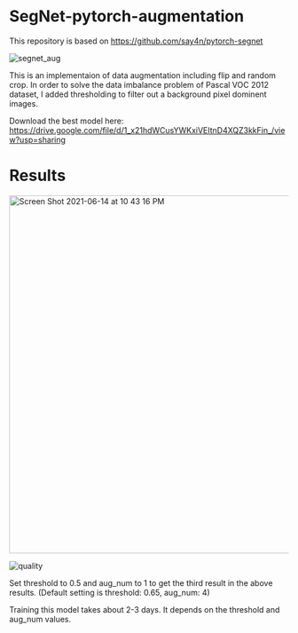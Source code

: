 # SegNet-pytorch-augmentation



This repository is based on https://github.com/say4n/pytorch-segnet


![segnet_aug](https://user-images.githubusercontent.com/49095563/121896929-cfaf7580-cd5c-11eb-810f-1a789a6f621c.png)


This is an implementaion of data augmentation including flip and random crop. In order to solve the data imbalance problem of Pascal VOC 2012 dataset, I added thresholding to filter out a background pixel dominent images. 


Download the best model here: https://drive.google.com/file/d/1_x21hdWCusYWKxiVEItnD4XQZ3kkFin_/view?usp=sharing



# Results

<img width="645" alt="Screen Shot 2021-06-14 at 10 43 16 PM" src="https://user-images.githubusercontent.com/49095563/121902149-0471fb80-cd62-11eb-88d5-6bbac6aab5f3.png">


![quality](https://user-images.githubusercontent.com/49095563/121897392-48163680-cd5d-11eb-801a-f736c70c811b.png)


Set threshold to 0.5 and aug_num to 1 to get the third result in the above results. 
(Default setting is threshold: 0.65, aug_num: 4)

Training this model takes about 2-3 days. It depends on the threshold and aug_num values. 
